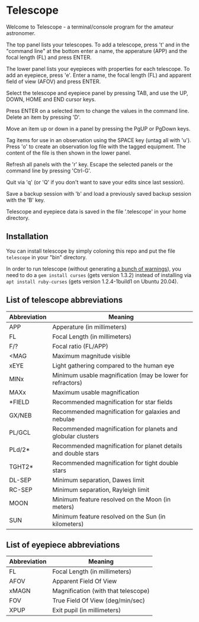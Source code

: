 # Telescope
Welcome to Telescope - a terminal/console program for the amateur astronomer.

The top panel lists your telescopes. To add a telescope, press 't' and in the "command line"
at the bottom enter a name, the apperature (APP) and the focal length (FL) and press ENTER. 

The lower panel lists your eyepieces with properties for each telescope. To add an eyepiece, press 'e'. 
Enter a name, the focal length (FL) and apparent field of view (AFOV) and press ENTER.

Select the telescope and eyepiece panel by pressing TAB, and use the UP, DOWN, HOME and END cursor keys. 

Press ENTER on a selected item to change the values in the command line. Delete an item by pressing 'D'.

Move an item up or down in a panel by pressing the PgUP or PgDown keys. 

Tag items for use in an observation using the SPACE key (untag all with 'u'). Press 'o' to create an observation
log file with the tagged equipment. The content of the file is then shown in the lower panel.

Refresh all panels with the 'r' key. Escape the selected panels or the command line by pressing 'Ctrl-G'. 

Quit via 'q' (or 'Q' if you don't want to save your edits since last session). 

Save a backup session with 'b' and load a previously saved backup session with the 'B' key.

Telescope and eyepiece data is saved in the file '.telescope' in your home directory.

## Installation
You can install telescope by simply coloning this repo and put the file `telescope` in your "bin" directory.

In order to run telescope (without generating [a bunch of warnings](https://github.com/isene/RTFM/issues/1)), you need to do a `gem install curses` (gets version 1.3.2) instead of installing via `apt install ruby-curses` (gets version 1.2.4-1build1 on Ubuntu 20.04). 

## List of telescope abbreviations

Abbreviation | Meaning
-------------|-----------------------------------------------------------
APP          | Apperature (in millimeters)                                      
FL           | Focal Length (in millimeters)                                    
F/?          | Focal ratio (FL/APP)                                             
\<MAG        | Maximum magnitude visible                                        
xEYE         | Light gathering compared to the human eye                        
MINx         | Minimum usable magnification (may be lower for refractors)
MAXx         | Maximum usable magnification
\*FIELD      | Recommended magnification for star fields
GX/NEB       | Recommended magnification for galaxies and nebulae
PL/GCL       | Recommended magnification for planets and globular clusters
PLd/2\*      | Recommended magnification for planet details and double stars
TGHT2\*      | Recommended magnification for tight double stars
DL-SEP       | Minimum separation, Dawes limit
RC-SEP       | Minimum separation, Rayleigh limit
MOON         | Minimum feature resolved on the Moon (in meters)
SUN          | Minimum feature resolved on the Sun (in kilometers)

## List of eyepiece abbreviations

Abbreviation | Meaning
-------------|-------------------------------------------------------------                                           
FL           | Focal Length (in millimeters)      
AFOV         | Apparent Field Of View             
xMAGN        | Magnification (with that telescope)
FOV          | True Field Of View (deg/min/sec)   
XPUP         | Exit pupil (in millimeters)        
